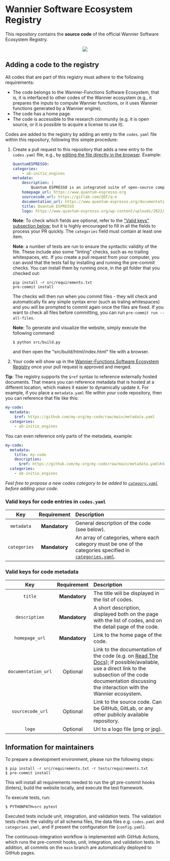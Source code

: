 # Wannier Software Ecosystem Registry

This repository contains the **source code** of the official Wannier Software Ecosystem Registry.

<p align="center">
 <a href="https://wannier-developers.github.io/wannier-ecosystem-registry" rel="Go to the registry">
  <img src="https://raw.githubusercontent.com/wannier-developers/wannier-ecosystem-registry/main/src/static/gotobutton.svg">
 </a>
</p>

## Adding a code to the registry

All codes that are part of this registry must adhere to the following requirements:

- The code belongs to the Wannier-Functions Software Ecosystem, that is, it is interfaced to other codes of the Wannier ecosystem (e.g., it prepares the inputs to compute Wannier functions, or it uses Wannier functions generated by a Wannier engine).
- The code has a home page.
- The code is accessible to the research community (e.g. it is open source, or it is possible to acquire a license to use it).

Codes are added to the registry by adding an entry to the `codes.yaml` file within this repository, following this simple procedure:

1. Create a pull request to this repository that adds a new entry to the `codes.yaml` file, e.g., by [editing the file directly in the browser](https://github.com/wannier-developers/wannier-ecosystem-registry/edit/main/codes.yaml). Example:

    ```yaml
    QuantumESPRESSO:
    categories:
        - ab-initio_engines
    metadata:
        description: |
            Quantum ESPRESSO is an integrated suite of open-source computer codes for quantum simulations of materials using state-of-the art electronic-structure techniques, based on density-functional theory, density-functional perturbation theory, and many-body perturbation theory, within the plane-wave pseudo-potential and projector-augmented-wave approaches
        homepage_url: https://www.quantum-espresso.org
        sourcecode_url: https://gitlab.com/QEF/q-e
        documentation_url: https://www.quantum-espresso.org/documentation/
        title: Quantum ESPRESSO
        logo: https://www.quantum-espresso.org/wp-content/uploads/2022/03/quantum_ogo_ok.png
    ```

    **Note**: To check which fields are optional, refer to the ["Valid keys" subsection below](#valid-keys-for-code-metadata); but it is highly encouraged to fill in all the fields to process your PR quickly. The `categories` field must contain at least one item.

    **Note**: a number of tests are run to ensure the syntactic validity of the file. These include also some "linting" checks, such as no trailing whitespaces, etc. If you create a pull request from your computer, you can avoid that the tests fail by installing and running the pre-commit checks. You can install them by running once, in the git folder that you checked out:
    ```
    pip install -r src/requirements.txt
    pre-commit install
    ```
    The checks will then run when you commit files - they will check and automatically fix any simple syntax error (such as traling whitespaces) and you will be prompted to commit again once the files are fixed. If you want to check all files before committing, you can run `pre-commit run --all-files`.

    **Note**:  To generate and visualize the website, simply execute the following command:
    ```console
    $ python src/build.py
    ```
    and then open the "src/build/html/index.html" file with a browser.

3. Your code will show up in the [Wannier-Functions Software Ecosystem Registry](https://wannier-developers.github.io/wannier-ecosystem-registry) once your pull request is approved and merged.

**Tip**: The registry supports the `$ref` syntax to reference externally hosted documents.
That means you can reference metadata that is hosted at a different location, which makes it easier to dynamically update it.
For example, if you place a `metadata.yaml` file within your code repository, then you can reference that file like this:

```yaml
my-code:
  metadata:
    $ref: https://github.com/my-org/my-code/raw/main/metadata.yaml
  categories:
    - ab-initio_engines
```
You can even reference only parts of the metadata, example:
```yaml
my-code:
  metadata:
    title: my-code
    description:
      $ref: https://github.com/my-org/my-code/raw/main/metadata.yaml#description
  categories:
    - ab-initio_engines
```

*Feel free to propose a new codes category to be added to [`category.yaml`](https://github.com/wannier-developers/wannier-ecosystem-registry/blob/main/categories.yaml) before adding your code.*


### Valid keys for code entries in `codes.yaml`

| Key | Requirement | Description |
|:---:|:---:|:---|
| `metadata` | **Mandatory** | General description of the code (see below). |
| `categories` | **Mandatory** | An array of categories, where each category must be one of the categories specified in [`categories.yaml`](https://github.com/wannier-developers/wannier-ecosystem-registry/blob/main/categories.yaml). |

### Valid keys for code metadata

| Key | Requirement | Description |
|:---:|:---:|:---|
| `title` | **Mandatory** | The title will be displayed in the list of codes. |
| `description` | **Mandatory** | A short description, displayed both on the page with the list of codes, and on the detail page of the code. |
| `homepage_url` | **Mandatory** | Link to the home page of the code. |
| `documentation_url` | Optional | Link to the documentation of the code (e.g. on [Read The Docs](https://readthedocs.org/)); if possible/available, use a direct link to the subsection of the code documentation discussing the interaction with the Wannier ecosystem. |
| `sourcecode_url` | Optional |   Link to the source code. Can be GitHub, GitLab, or any other publicly available repository. |
| `logo` | Optional | Url to a logo file (png or jpg). |

## Information for maintainers

To prepare a development environment, please run the following steps:
```console
$ pip install -r src/requirements.txt -r tests/requirements.txt
$ pre-commit install
```

This will install all requirements needed to run the git pre-commit hooks (linters), build the website locally, and execute the test framework.

To execute tests, run:
```console
$ PYTHONPATH=src pytest
```

Executed tests include unit, integration, and validation tests.
The validation tests check the validity of all schema files, the data files e.g. `codes.yaml` and `categories.yaml`, and if present the configuration file (`config.yaml`).



The continuous-integration workflow is implemented with GitHub Actions, which runs the pre-commit hooks, unit, integration, and validation tests.
In addition, all commits on the `main` branch are automatically deployed to GitHub pages.
